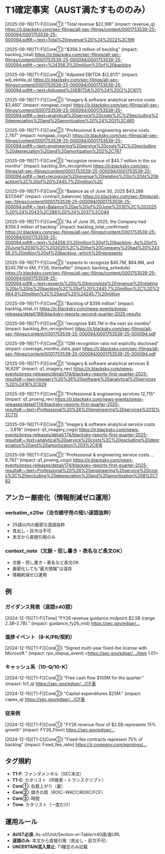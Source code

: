 # T1確定事実（AUST満たすもののみ）

[2025-09-19][T1-F][Core①] "Total revenue $22,199" (impact: revenue_q) <https://ir.blacksky.com/sec-filings/all-sec-filings/content/0001753539-25-000094/0001753539-25-000094.pdf#:~:text=Total%20revenue%20%24%2022%2C199>

[2025-09-19][T1-F][Core①] "$356.3 million of backlog" (impact: backlog_total) <https://ir.blacksky.com/sec-filings/all-sec-filings/content/0001753539-25-000094/0001753539-25-000094.pdf#:~:text=%24356.3%20million%20of%20backlog>

[2025-09-19][T1-F][Core②] "Adjusted EBITDA $(2,817)" (impact: adj_ebitda_q) <https://ir.blacksky.com/sec-filings/all-sec-filings/content/0001753539-25-000094/0001753539-25-000094.pdf#:~:text=Adjusted%20EBITDA%20%24%20(2%2C817)>

[2025-09-19][T1-F][Core②] "Imagery & software analytical service costs $3,460" (impact: nongaap_cogs) <https://ir.blacksky.com/sec-filings/all-sec-filings/content/0001753539-25-000094/0001753539-25-000094.pdf#:~:text=analytical%20service%20costs%2C%20excluding%20depreciation%20and%20amortization%20%24%203%2C460>

[2025-09-19][T1-F][Core②] "Professional & engineering service costs 2,787" (impact: nongaap_cogs2) <https://ir.blacksky.com/sec-filings/all-sec-filings/content/0001753539-25-000094/0001753539-25-000094.pdf#:~:text=engineering%20service%20costs%2C%20excluding%20depreciation%20and%20amortization%202%2C787>

[2025-09-19][T1-F][Core③] "recognize revenue of $45.7 million in the six months" (impact: backlog_6m_recognition) <https://ir.blacksky.com/sec-filings/all-sec-filings/content/0001753539-25-000094/0001753539-25-000094.pdf#:~:text=recognize%20revenue%20relating%20to%20its%20backlog%2C%20of%20%2445.7%20million%2C>

[2025-09-19][T1-F][Core③] "Balance as of June 30, 2025 $43,286 $37,044" (impact: contract_balances) <https://ir.blacksky.com/sec-filings/all-sec-filings/content/0001753539-25-000094/0001753539-25-000094.pdf#:~:text=Balance%20as%20of%20June%2030%2C%202025%20%24%2043%2C286%20%24%2037%2C044>

[2025-09-19][T1-F][Core③] "As of June 30, 2025, the Company had $356.3 million of backlog" (impact: backlog_total_confirmed) <https://ir.blacksky.com/sec-filings/all-sec-filings/content/0001753539-25-000094/0001753539-25-000094.pdf#:~:text=%24256.3%20million%20of%20backlog-,As%20of%20June%2030%2C%202025%2C%20the%20Company%20had%20%24356.3%20million%20of%20backlog,-which%20represents>

[2025-09-19][T1-F][Core③] "expects to recognize $45.7M, $64.9M, and $245.7M in 6M, FY26, thereafter" (impact: backlog_schedule) <https://ir.blacksky.com/sec-filings/all-sec-filings/content/0001753539-25-000094/0001753539-25-000094.pdf#:~:text=expects%20to%20recognize%20revenue%20relating%20to%20its%20backlog%2C%20of%20%2445.7%20million%2C%20%2464.9%20million%2C%20and%20%24245.7%20million>

[2025-09-19][T1-F][Core③] "Backlog of $356 million" (impact: backlog_total_ir) <https://ir.blacksky.com/news-events/press-releases/detail/188/blacksky-reports-second-quarter-2025-results>

[2025-09-19][T1-F][Core③] "recognize $45.7M in the next six months" (impact: backlog_6m_recognition) <https://ir.blacksky.com/sec-filings/all-sec-filings/content/0001753539-25-000094/0001753539-25-000094.pdf>

[2025-09-19][T1-F][Core③] "12M recognition ratio not explicitly disclosed" (impact: coverage_months_data_gap) <https://ir.blacksky.com/sec-filings/all-sec-filings/content/0001753539-25-000094/0001753539-25-000094.pdf>

[2025-09-19][T1-F][Core②] "Imagery & software analytical services $ 16,829" (impact: q1_imagery_rev) <https://ir.blacksky.com/news-events/press-releases/detail/174/blacksky-reports-first-quarter-2025-results#:~:text=Imagery%20%26%20software%20analytical%20services%20%2416%2C829>

[2025-09-19][T1-F][Core②] "Professional & engineering services 12,715" (impact: q1_proeng_rev) <https://ir.blacksky.com/news-events/press-releases/detail/174/blacksky-reports-first-quarter-2025-results#:~:text=Professional%20%26%20engineering%20services%2012%2C715>

[2025-09-19][T1-F][Core②] "Imagery & software analytical service costs ... 3,818" (impact: q1_imagery_cogs) <https://ir.blacksky.com/news-events/press-releases/detail/174/blacksky-reports-first-quarter-2025-results#:~:text=analytical%20service%20costs%2C%20excluding%20depreciation%20and%20amortization%203%2C818>

[2025-09-19][T1-F][Core②] "Professional & engineering service costs ... 8,782" (impact: q1_proeng_cogs) <https://ir.blacksky.com/news-events/press-releases/detail/174/blacksky-reports-first-quarter-2025-results#:~:text=Professional%20%26%20engineering%20service%20costs%2C%20excluding%20depreciation%20and%20amortization%208%2C782>

## アンカー厳密化（情報削減ゼロ運用）

### verbatim_≤25w（法令順守用の短い逐語抜粋）
- 25語以内の厳密な逐語抜粋
- 見出し・目次は不可
- 本文から直接引用のみ

### context_note（文脈・但し書き・表名など長文OK）
- 文脈・但し書き・表名など長文OK
- 厳密化しても"最大情報"は温存
- 情報削減ゼロ運用

## 例

### ガイダンス発表（逐語≤40語）
[2024-12-15][T1-F][Time] "FY26 revenue guidance midpoint $2.5B (range $2.3B–$2.7B)." (impact: guidance_fy26_mid) <https://sec.gov/edgar/...>

### 進捗イベント（8-K/PR/契約）
[2024-12-15][T1-F][Core③] "Signed multi-year fixed-fee license with Microsoft." (impact: rpo_stepup_event) <https://sec.gov/edgar/.../Item 1.01>

### キャッシュ系（10-Q/10-K）
[2024-12-15][T1-F][Core②] "Free cash flow $150M for the quarter." (impact: fcf_q) <https://sec.gov/edgar/.../CF表>

[2024-12-15][T1-F][Core②] "Capital expenditures $25M." (impact: capex_q) <https://sec.gov/edgar/.../CF表>

### 従来例
[2024-12-15][T1-F][Core①] "FY26 revenue floor of $2.5B represents 15% growth" (impact: FY26_Floor) <https://sec.gov/edgar/...>

[2024-12-15][T1-C][Core②] "Fixed-fee contracts represent 75% of backlog" (impact: Fixed_fee_ratio) <https://ir.company.com/earnings/...>

## タグ規約
- **T1-F**: ファンダメンタル（SEC本文）
- **T1-C**: カタリスト（IR発表・トランスクリプト）
- **Core①**: 右肩上がり（量）
- **Core②**: 傾きの質（ROIC−WACC/ROIIC/FCF）
- **Core③**: 時間
- **Time**: カタリスト（一度だけ）

## 運用ルール
- **AUST必須**: As-of/Unit/Section-or-Table/≤40語/直URL
- **逐語のみ**: 本文から直接引用（見出し・目次不可）
- **UNCERTAIN混入禁止**: T1確定のみ記載

